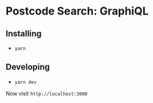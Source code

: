 # Postcode Search: GraphiQL

## Installing

- `yarn`

## Developing

- `yarn dev`

Now visit `http://localhost:3000`
